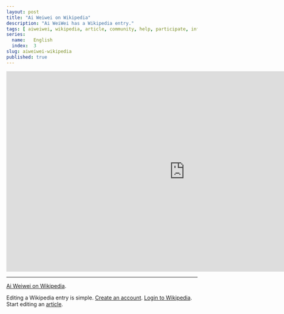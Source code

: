```yaml
---
layout: post
title: "Ai Weiwei on Wikipedia"
description: "Ai WeiWei has a Wikipedia entry."
tags: [ aiweiwei, wikipedia, article, community, help, participate, information ]
series:
  name:   English
  index:  3
slug: aiweiwei-wikipedia
published: true
---
```


&#x20;<iframe src="http://en.wikipedia.org/wiki/Ai_Weiwei" width="940" height="528" frameborder="0"> </iframe>

- - -

[Ai Weiwei on Wikipedia](http://en.wikipedia.org/wiki/Ai_Weiwei).

Editing a Wikipedia entry is simple. [Create an account](http://en.wikipedia.org/w/index.php?title=Special:UserLogin&returnto=Ai+Weiwei). [Login to Wikipedia](http://en.wikipedia.org/w/index.php?title=Special:UserLogin&returnto=Ai+Weiwei). Start editing an [article](http://en.wikipedia.org/wiki/Ai_Weiwei]).
